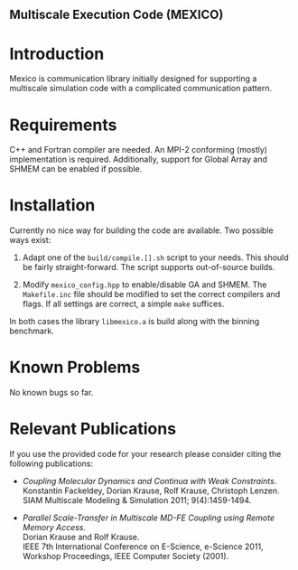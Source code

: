  
## Multiscale Execution Code (MEXICO)


Introduction
============

Mexico is communication library initially designed for
supporting a multiscale simulation code with a complicated
communication pattern.


Requirements
============

C++ and Fortran compiler are needed. An MPI-2 conforming
(mostly) implementation is required. Additionally, support
for Global Array and SHMEM can be enabled if possible.


Installation
============

Currently no nice way for building the code are available.
Two possible ways exist:

1. Adapt one of the `build/compile.[].sh` script to your needs. 
   This should be fairly straight-forward. The script supports 
   out-of-source builds.

2. Modify `mexico_config.hpp` to enable/disable GA and SHMEM. 
   The `Makefile.inc` file should be modified to set the correct
   compilers and flags. If all settings are correct, a simple
   `make` suffices.

In both cases the library `libmexico.a` is build along with
the binning benchmark.


Known Problems
==============

No known bugs so far.


Relevant Publications
=====================

If you use the provided code for your research please consider
citing the following publications:

- *Coupling Molecular Dynamics and Continua with Weak Constraints*.  
  Konstantin Fackeldey, Dorian Krause, Rolf Krause, Christoph Lenzen.  
  SIAM Multiscale Modeling & Simulation 2011; 9(4):1459-1494.

- *Parallel Scale-Transfer in Multiscale MD-FE Coupling using 
  Remote Memory Access.*  
  Dorian Krause and Rolf Krause.  
  IEEE 7th International Conference on E-Science, e-Science 2011, 
  Workshop Proceedings, IEEE Computer Society (2001).

